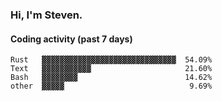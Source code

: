 ### Hi, I'm Steven.

#### Coding activity (past 7 days)
```
Rust   ▓▓▓▓▓▓▓▓▓▓▓▓▓▓▓▓▓▓▓▓▓▓▓▓▓▓▓▓▓▓  54.09%
Text   ▓▓▓▓▓▓▓▓▓▓▓                     21.60%
Bash   ▓▓▓▓▓▓▓▓                        14.62%
other  ▓▓▓▓▓                            9.69%
```
